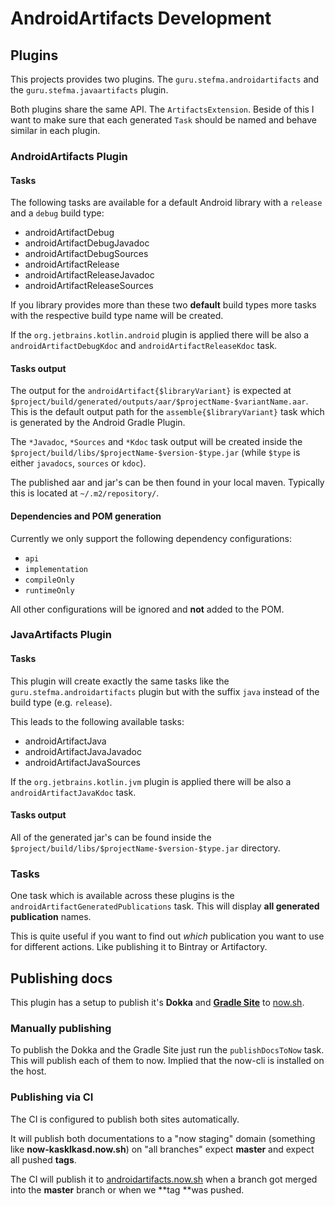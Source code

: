 # AndroidArtifacts Development

## Plugins
This projects provides two plugins.
The `guru.stefma.androidartifacts` and the `guru.stefma.javaartifacts` plugin.

Both plugins share the same API. The `ArtifactsExtension`.
Beside of this I want to make sure that each generated `Task` should be
named and behave similar in each plugin.

### AndroidArtifacts Plugin
#### Tasks
The following tasks are available for a default Android library with a `release` and a `debug` build type:
* androidArtifactDebug
* androidArtifactDebugJavadoc
* androidArtifactDebugSources
* androidArtifactRelease
* androidArtifactReleaseJavadoc
* androidArtifactReleaseSources

If you library provides more than these two **default** build types more tasks 
with the respective build type name will be created.

If the `org.jetbrains.kotlin.android` plugin is applied there will be also a `androidArtifactDebugKdoc` and `androidArtifactReleaseKdoc` task.

#### Tasks output
The output for the `androidArtifact{$libraryVariant}` is expected at `$project/build/generated/outputs/aar/$projectName-$variantName.aar`.
This is the default output path for the `assemble{$libraryVariant}` task which is generated by the Android Gradle Plugin.

The `*Javadoc`, `*Sources` and `*Kdoc` task output will be created inside the `$project/build/libs/$projectName-$version-$type.jar` 
(while `$type` is either `javadocs`, `sources` or `kdoc`).

The published aar and jar's can be then found in your local maven. 
Typically this is located at `~/.m2/repository/`.

#### Dependencies and POM generation
Currently we only support the following dependency configurations: 
* `api`
* `implementation`
* `compileOnly`
* `runtimeOnly`

All other configurations will be ignored and **not** added to the POM.

### JavaArtifacts Plugin
#### Tasks
This plugin will create exactly the same tasks like the `guru.stefma.androidartifacts` plugin 
but with the suffix `java` instead of the build type (e.g. `release`).

This leads to the following available tasks:
* androidArtifactJava
* androidArtifactJavaJavadoc
* androidArtifactJavaSources

If the `org.jetbrains.kotlin.jvm` plugin is applied there will be also a `androidArtifactJavaKdoc` task.

#### Tasks output
All of the generated jar's can be found inside the `$project/build/libs/$projectName-$version-$type.jar` directory.

### Tasks
One task which is available across these plugins is the `androidArtifactGeneratedPublications` task.
This will display **all generated publication** names.

This is quite useful if you want to find out *which* publication you want to use for different actions.
Like publishing it to Bintray or Artifactory.

## Publishing docs
This plugin has a setup to publish it's **Dokka** and [**Gradle Site**](https://github.com/gradle-guides/gradle-site-plugin) to [now.sh](https://now.sh).

### Manually publishing
To publish the Dokka and the Gradle Site just run the `publishDocsToNow` task.
This will publish each of them to now. Implied that the now-cli is installed on the host.

### Publishing via CI
The CI is configured to publish both sites automatically.

It will publish both documentations to a "now staging" domain (something like **now-kasklkasd.now.sh**) on 
"all branches" expect **master** and expect all pushed **tags**.

The CI will publish it to [androidartifacts.now.sh](androidartifacts.now.sh) when a branch got merged
into the **master** branch or when we **tag **was pushed.